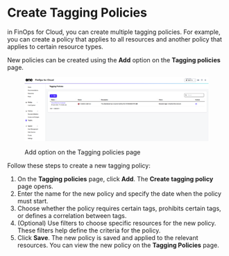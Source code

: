 # Create Tagging Policies

in FinOps for Cloud, you can create multiple tagging policies. For example, you can create a policy that applies to all resources and another policy that applies to certain resource types.&#x20;

New policies can be created using the **Add** option on the **Tagging policies** page.

<figure><img src="../../../.gitbook/assets/finOps_tagging.png" alt=""><figcaption><p>Add option on the Tagging policies page</p></figcaption></figure>

Follow these steps to create a new tagging policy:

1. On the **Tagging policies** page, click **Add**. The **Create tagging policy** page opens.&#x20;
2. Enter the name for the new policy and specify the date when the policy must start.
3. Choose whether the policy requires certain tags, prohibits certain tags, or defines a correlation between tags.
4. (Optional) Use filters to choose specific resources for the new policy. These filters help define the criteria for the policy.
5. Click **Save**. The new policy is saved and applied to the relevant resources. You can view the new policy on the **Tagging Policies** page.
